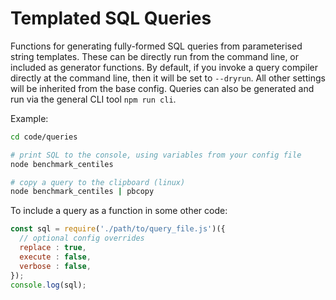 # Templated SQL Queries

Functions for generating fully-formed SQL queries from parameterised string templates. These can be directly run from the command line, or included as generator functions. By default, if you invoke a query compiler directly at the command line, then it will be set to `--dryrun`. All other settings will be inherited from the base config. Queries can also be generated and run via the general CLI tool `npm run cli`.

Example:

```bash
cd code/queries

# print SQL to the console, using variables from your config file
node benchmark_centiles

# copy a query to the clipboard (linux)
node benchmark_centiles | pbcopy
```

To include a query as a function in some other code:

```js
const sql = require('./path/to/query_file.js')({
  // optional config overrides
  replace : true,
  execute : false,
  verbose : false,
});
console.log(sql);
```
